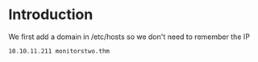 # Introduction

We first add a domain in /etc/hosts so we don't need to remember the IP
```bash
10.10.11.211 monitorstwo.thm
```
